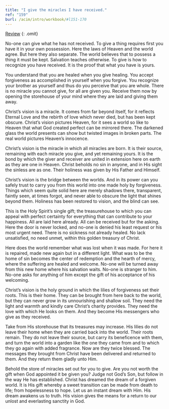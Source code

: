 ```yaml
---
title: "I give the miracles I have received."
ref: "159"
burl: /acim/intro/workbook/#l151-170
---
```


<a class="hide-review" href="/workbook/l175/#l159">Review</a>
{: .omit}

No-one can give what he has not received. To give a thing requires first
you have it in your own possession. Here the laws of Heaven and the
world agree. But here they also separate. The world believes that to
possess a thing it must be kept. Salvation teaches otherwise. To give is
how to recognize you have received. It is the proof that what you have
is yours.

You understand that you are healed when you give healing. You accept
forgiveness as accomplished in yourself when you forgive. You recognize
your brother as yourself and thus do you perceive that you are
whole. There is no miracle you cannot give, for all are given you.
Receive them now by opening the storehouse of your mind where they are
laid and giving them away.

Christ’s vision is a miracle. It comes from far beyond itself, for it
reflects Eternal Love and the rebirth of love which never died, but has
been kept obscure. Christ’s vision pictures Heaven, for it sees a world
so like to Heaven that what God created perfect can be mirrored there.
The darkened glass the world presents can show but twisted images in
broken parts. The real world pictures Heaven’s innocence.

Christ’s vision is the miracle in which all miracles are born. It is
their source, remaining with each miracle you give, and yet remaining
yours. It is the bond by which the giver and receiver are united in
extension here on earth as they are one in Heaven. Christ beholds no sin
in anyone, and in His sight the sinless are as one. Their holiness was
given by His Father and Himself.

Christ’s vision is the bridge between the worlds. And in its power can
you safely trust to carry you from this world into one made holy by
forgiveness. Things which seem quite solid here are merely shadows
there, transparent, faintly seen, at times forgot, and never able to
obscure the light that shines beyond them. Holiness has been restored to
vision, and the blind can see.

This is the Holy Spirit’s single gift; the treasurehouse to which you
can appeal with perfect certainty for everything that can
contribute to your happiness. All are laid here already. All can be
received but for the asking. Here the door is never locked, and no-one
is denied his least request or his most urgent need. There is no
sickness not already healed. No lack unsatisfied, no need unmet, within
this golden treasury of Christ.

Here does the world remember what was lost when it was made. For here it
is repaired, made new again but in a different light. What was to be the
home of sin becomes the center of redemption and the hearth of mercy,
where the suffering are healed and welcome. No-one will be turned away
from this new home where his salvation waits. No-one is stranger to him.
No-one asks for anything of him except the gift of his acceptance of his
welcoming.

Christ’s vision is the holy ground in which the lilies of forgiveness
set their roots. This is their home. They can be brought from here back
to the world, but they can never grow in its unnourishing and shallow
soil. They need the light and warmth and kindly care Christ’s charity
provides. They need the love with which He looks on them. And they
become His messengers who give as they received.

Take from His storehouse that its treasures may increase. His lilies do
not leave their home when they are carried back into the world. Their
roots remain. They do not leave their source, but carry its beneficence
with them, and turn the world into a garden like the one they came from
and to which they go again with added fragrance. Now are they twice
blessed. The messages they brought from Christ have been delivered and
returned to them. And they return them gladly unto Him.

Behold the store of miracles set out for you to give. Are you not worth
the gift when God appointed it be given you? Judge not God’s Son, but
follow in the way He has established. Christ has dreamed the dream of a
forgiven world. It is His gift whereby a sweet transition can be made
from death to life; from hopelessness to hope. Let us an instant dream
with Him. His dream awakens us to truth. His vision gives the means for
a return to our unlost and everlasting sanctity in God.

